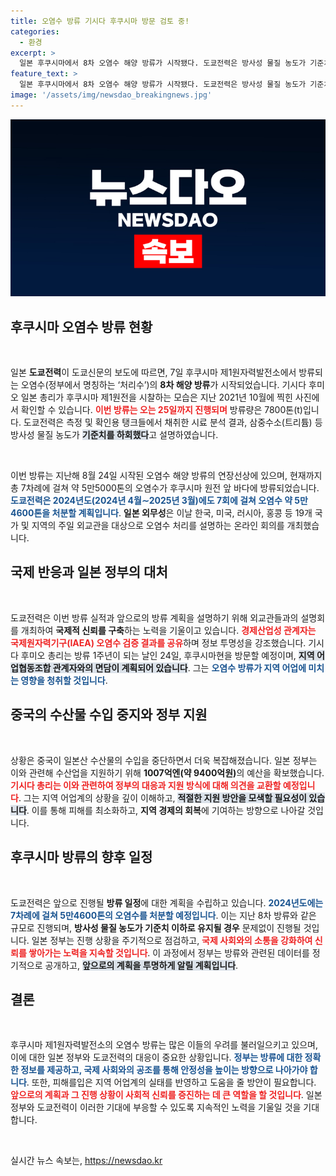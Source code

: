 ```yaml
---
title: 오염수 방류 기시다 후쿠시마 방문 검토 중!
categories:
  - 환경
excerpt: >
  일본 후쿠시마에서 8차 오염수 해양 방류가 시작됐다. 도쿄전력은 방사성 물질 농도가 기준치를 밑돌고 있다고 주장하며, 총 5만5000톤의 오염수가 지난달까지 방류됐다. 기시다 총리는 방류 1주년을 맞이해 지역 어업 관계자와 논의할 예정이며, 수산업 지원에 9400억원을 확보했다고 밝혔다.
feature_text: >
  일본 후쿠시마에서 8차 오염수 해양 방류가 시작됐다. 도쿄전력은 방사성 물질 농도가 기준치를 밑돌고 있다고 주장하며, 총 5만5000톤의 오염수가 지난달까지 방류됐다. 기시다 총리는 방류 1주년을 맞이해 지역 어업 관계자와 논의할 예정이며, 수산업 지원에 9400억원을 확보했다고 밝혔다.
image: '/assets/img/newsdao_breakingnews.jpg'
---
```


<p><img src="/assets/img/newsdao_breakingnews.jpg" alt="ontimetimes 속보" /></p>

<h2 data-ke-size="size26">후쿠시마 오염수 방류 현황</h2>

<p data-ke-size="size16">&nbsp;</p>

<p>일본 <b>도쿄전력</b>이 도쿄신문의 보도에 따르면, 7일 후쿠시마 제1원자력발전소에서 방류되는 오염수(정부에서 명칭하는 ‘처리수’)의 <b>8차 해양 방류</b>가 시작되었습니다. 기시다 후미오 일본 총리가 후쿠시마 제1원전을 시찰하는 모습은 지난 2021년 10월에 찍힌 사진에서 확인할 수 있습니다. <b><span style="color: #ee2323;">이번 방류는 오는 25일까지 진행되며</span></b> 방류량은 7800톤(t)입니다. 도쿄전력은 측정 및 확인용 탱크들에서 채취한 시료 분석 결과, 삼중수소(트리튬) 등 방사성 물질 농도가 <b><span style="background-color: #21538527;">기준치를 하회했다</span></b>고 설명하였습니다. </p></p>

<p data-ke-size="size16">&nbsp;</p>

<p>이번 방류는 지난해 8월 24일 시작된 오염수 해양 방류의 연장선상에 있으며, 현재까지 총 7차례에 걸쳐 약 5만5000톤의 오염수가 후쿠시마 원전 앞 바다에 방류되었습니다. <b><span style="color: #1a5490;">도쿄전력은 2024년도(2024년 4월∼2025년 3월)에도 7회에 걸쳐 오염수 약 5만4600톤을 처분할 계획입니다</span></b>. <b>일본 외무성</b>은 이날 한국, 미국, 러시아, 홍콩 등 19개 국가 및 지역의 주일 외교관을 대상으로 오염수 처리를 설명하는 온라인 회의를 개최했습니다. </p></p>

<h2 data-ke-size="size26">국제 반응과 일본 정부의 대처</h2>

<p data-ke-size="size16">&nbsp;</p>

<p>도쿄전력은 이번 방류 실적과 앞으로의 방류 계획을 설명하기 위해 외교관들과의 설명회를 개최하여 <b>국제적 신뢰를 구축</b>하는 노력을 기울이고 있습니다. <b><span style="color: #ee2323;">경제산업성 관계자는 국제원자력기구(IAEA) 오염수 검증 결과를 공유</span></b>하며 정보 투명성을 강조했습니다. 기시다 후미오 총리는 방류 1주년이 되는 날인 24일, 후쿠시마현을 방문할 예정이며, <b><span style="background-color: #21538527;">지역 어업협동조합 관계자와의 면담이 계획되어 있습니다</span></b>. 그는 <b><span style="color: #1a5490;">오염수 방류가 지역 어업에 미치는 영향을 청취할 것입니다</span></b>. </p></p>

<h2 data-ke-size="size26">중국의 수산물 수입 중지와 정부 지원</h2>

<p data-ke-size="size16">&nbsp;</p>

<p>상황은 중국이 일본산 수산물의 수입을 중단하면서 더욱 복잡해졌습니다. 일본 정부는 이와 관련해 수산업을 지원하기 위해 <b>1007억엔(약 9400억원)</b>의 예산을 확보했습니다. <b><span style="color: #ee2323;">기시다 총리는 이와 관련하여 정부의 대응과 지원 방식에 대해 의견을 교환할 예정입니다</span></b>. 그는 지역 어업계의 상황을 깊이 이해하고, <b><span style="background-color: #21538527;">적절한 지원 방안을 모색할 필요성이 있습니다</span></b>. 이를 통해 피해를 최소화하고, <b>지역 경제의 회복</b>에 기여하는 방향으로 나아갈 것입니다. </p></p>

<h2 data-ke-size="size26">후쿠시마 방류의 향후 일정</h2>

<p data-ke-size="size16">&nbsp;</p>

<p>도쿄전력은 앞으로 진행될 <b>방류 일정</b>에 대한 계획을 수립하고 있습니다. <b><span style="color: #1a5490;">2024년도에는 7차례에 걸쳐 5만4600톤의 오염수를 처분할 예정입니다</span></b>. 이는 지난 8차 방류와 같은 규모로 진행되며, <b>방사성 물질 농도가 기준치 이하로 유지될 경우</b> 문제없이 진행될 것입니다. 일본 정부는 진행 상황을 주기적으로 점검하고, <b><span style="color: #ee2323;">국제 사회와의 소통을 강화하여 신뢰를 쌓아가는 노력을 지속할 것입니다</span></b>. 이 과정에서 정부는 방류와 관련된 데이터를 정기적으로 공개하고, <b><span style="background-color: #21538527;">앞으로의 계획을 투명하게 알릴 계획입니다</span></b>. </p></p>

<h2 data-ke-size="size26">결론</h2>

<p data-ke-size="size16">&nbsp;</p>

<p>후쿠시마 제1원자력발전소의 오염수 방류는 많은 이들의 우려를 불러일으키고 있으며, 이에 대한 일본 정부와 도쿄전력의 대응이 중요한 상황입니다. <b><span style="color: #1a5490;">정부는 방류에 대한 정확한 정보를 제공하고, 국제 사회와의 공조를 통해 안정성을 높이는 방향으로 나아가야 합니다</span></b>. 또한, 피해를입은 지역 어업계의 실태를 반영하고 도움을 줄 방안이 필요합니다. <b><span style="color: #ee2323;">앞으로의 계획과 그 진행 상황이 사회적 신뢰를 증진하는 데 큰 역할을 할 것입니다</span></b>. 일본 정부와 도쿄전력이 이러한 기대에 부응할 수 있도록 지속적인 노력을 기울일 것을 기대합니다. </p></p>

<p data-ke-size="size16">&nbsp;</p>
실시간 뉴스 속보는, <a href="https://newsdao.kr" rel="dofollow">https://newsdao.kr</a>


